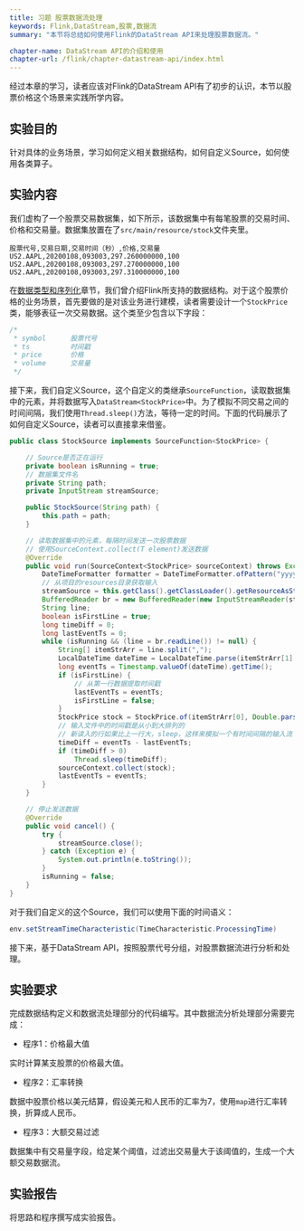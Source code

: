 ```yaml
---
title: 习题 股票数据流处理
keywords: Flink,DataStream,股票,数据流
summary: "本节将总结如何使用Flink的DataStream API来处理股票数据流。"

chapter-name: DataStream API的介绍和使用
chapter-url: /flink/chapter-datastream-api/index.html
---
```


经过本章的学习，读者应该对Flink的DataStream API有了初步的认识，本节以股票价格这个场景来实践所学内容。

## 实验目的

针对具体的业务场景，学习如何定义相关数据结构，如何自定义Source，如何使用各类算子。

## 实验内容

我们虚构了一个股票交易数据集，如下所示，该数据集中有每笔股票的交易时间、价格和交易量。数据集放置在了`src/main/resource/stock`文件夹里。

```
股票代号,交易日期,交易时间（秒）,价格,交易量
US2.AAPL,20200108,093003,297.260000000,100
US2.AAPL,20200108,093003,297.270000000,100
US2.AAPL,20200108,093003,297.310000000,100
```

在[数据类型和序列化](./data-types.html)章节，我们曾介绍Flink所支持的数据结构。对于这个股票价格的业务场景，首先要做的是对该业务进行建模，读者需要设计一个`StockPrice`类，能够表征一次交易数据。这个类至少包含以下字段：

```java
/* 
 * symbol      股票代号
 * ts          时间戳
 * price       价格
 * volume      交易量
 */
```

接下来，我们自定义Source，这个自定义的类继承`SourceFunction`，读取数据集中的元素，并将数据写入`DataStream<StockPrice>`中。为了模拟不同交易之间的时间间隔，我们使用`Thread.sleep()`方法，等待一定的时间。下面的代码展示了如何自定义Source，读者可以直接拿来借鉴。

```java
public class StockSource implements SourceFunction<StockPrice> {

    // Source是否正在运行
    private boolean isRunning = true;
    // 数据集文件名
    private String path;
    private InputStream streamSource;

    public StockSource(String path) {
        this.path = path;
    }

    // 读取数据集中的元素，每隔时间发送一次股票数据
  	// 使用SourceContext.collect(T element)发送数据
    @Override
    public void run(SourceContext<StockPrice> sourceContext) throws Exception {
        DateTimeFormatter formatter = DateTimeFormatter.ofPattern("yyyyMMdd HHmmss");
        // 从项目的resources目录获取输入
        streamSource = this.getClass().getClassLoader().getResourceAsStream(path);
        BufferedReader br = new BufferedReader(new InputStreamReader(streamSource));
        String line;
        boolean isFirstLine = true;
        long timeDiff = 0;
        long lastEventTs = 0;
        while (isRunning && (line = br.readLine()) != null) {
            String[] itemStrArr = line.split(",");
            LocalDateTime dateTime = LocalDateTime.parse(itemStrArr[1] + " " + itemStrArr[2], formatter);
            long eventTs = Timestamp.valueOf(dateTime).getTime();
            if (isFirstLine) {
                // 从第一行数据提取时间戳
                lastEventTs = eventTs;
                isFirstLine = false;
            }
            StockPrice stock = StockPrice.of(itemStrArr[0], Double.parseDouble(itemStrArr[3]), eventTs, Integer.parseInt(itemStrArr[4]));
            // 输入文件中的时间戳是从小到大排列的
            // 新读入的行如果比上一行大，sleep，这样来模拟一个有时间间隔的输入流
            timeDiff = eventTs - lastEventTs;
            if (timeDiff > 0)
                Thread.sleep(timeDiff);
            sourceContext.collect(stock);
            lastEventTs = eventTs;
        }
    }

    // 停止发送数据
    @Override
    public void cancel() {
        try {
            streamSource.close();
        } catch (Exception e) {
            System.out.println(e.toString());
        }
        isRunning = false;
    }
}
```

对于我们自定义的这个Source，我们可以使用下面的时间语义：

```java
env.setStreamTimeCharacteristic(TimeCharacteristic.ProcessingTime)
```

接下来，基于DataStream API，按照股票代号分组，对股票数据流进行分析和处理。

## 实验要求

完成数据结构定义和数据流处理部分的代码编写。其中数据流分析处理部分需要完成：

* 程序1：价格最大值

实时计算某支股票的价格最大值。

* 程序2：汇率转换

数据中股票价格以美元结算，假设美元和人民币的汇率为7，使用`map`进行汇率转换，折算成人民币。

* 程序3：大额交易过滤

数据集中有交易量字段，给定某个阈值，过滤出交易量大于该阈值的，生成一个大额交易数据流。

## 实验报告

将思路和程序撰写成实验报告。